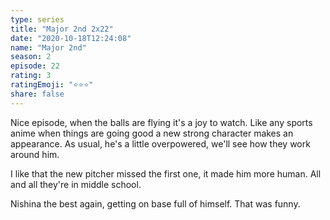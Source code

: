 ```yaml
---
type: series
title: "Major 2nd 2x22"
date: "2020-10-18T12:24:08"
name: "Major 2nd"
season: 2
episode: 22
rating: 3
ratingEmoji: "⭐️⭐️⭐️"
share: false
---
```


Nice episode, when the balls are flying it's a joy to watch. Like any sports anime when things are going good a new strong character makes an appearance. As usual, he's a little overpowered, we'll see how they work around him.

I like that the new pitcher missed the first one, it made him more human. All and all they're in middle school.

Nishina the best again, getting on base full of himself. That was funny.

